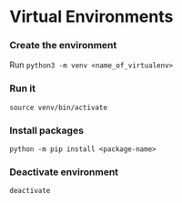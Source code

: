 # Virtual Environments
### Create the environment
Run `python3 -m venv <name_of_virtualenv>`

### Run it
`source venv/bin/activate`

### Install packages
`python -m pip install <package-name>`

### Deactivate environment
`deactivate`

